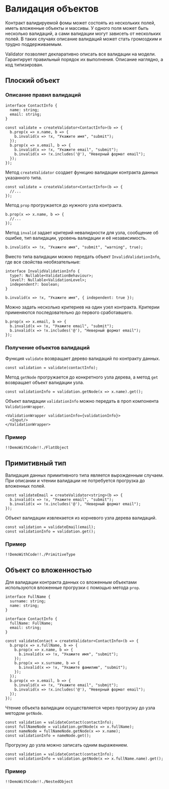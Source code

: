 # Валидация объектов

Контракт валидируемой фомы может состоять из нескольких полей, иметь вложенные объекты и массивы.
У одного поля может быть несколько валидаций, а сами валидации могут зависеть от нескольких полей.
В таких случаях описание валидаций может стать громоздким и трудно поддерживаемым.

Validator позволяет декларативно описать все валидации на модели.
Гарантирует правильный порядок их выполнения.
Описание наглядно, а код типизирован.

## Плоский объект

### Описание правил валидаций

    interface ContactInfo {
      name: string;
      email: string;
    }

    const validate = createValidator<ContactInfo>(b => {
      b.prop(x => x.name, b => {
        b.invalid(x => !x, "Укажите имя", "submit");
      });
      b.prop(x => x.email, b => {
        b.invalid(x => !x, "Укажите email", "submit");
        b.invalid(x => !x.includes('@'), "Неверный формат email");
      });
    });

Метод `createValidator` создает функцию валидации контракта данных указанного типа.

    const validate = createValidator<ContactInfo>(b => {
      //...
    });

Метод `prop` прогружается до нужного узла контракта.

    b.prop(x => x.name, b => {
      //...
    });

Метод `invalid` задает критерий невалидности для узла, сообщение об ошибке, тип валидации, уровень валидации и её независимость.

    b.invalid(x => !x, "Укажите имя", "submit", "warning", true);

Вместо типа валидации можно передать объект `InvalidValidationInfo`, где все свойства необязательные:

    interface InvalidValidationInfo {
      type?: Nullable<ValidationBehaviour>;
      level?: Nullable<ValidationLevel>;
      independent?: boolean;
    }

    b.invalid(x => !x, "Укажите имя", { independent: true });

Можно задать несколько критериев на один узел контракта.
Критерии применяются последовательно до первого сработавшего.

    b.prop(x => x.email, b => {
      b.invalid(x => !x, "Укажите email", "submit");
      b.invalid(x => !x.includes('@'), "Неверный формат email");
    });

### Получение объектов валидаций

Функция `validate` возвращает дерево валидаций по контракту данных.

    const validation = validate(contactInfo);

Метод `getNode` прогружается до конкретного узла дерева, а метод `get` возвращает объект валидации узла.

    const validationInfo = validation.getNode(x => x.name).get();

Объект валидации `validationInfo` можно передать в проп компонента `ValidationWrapper`.

    <ValidationWrapper validationInfo={validationInfo}>
      <Input/>
    </ValidationWrapper>

### Пример

    !!DemoWithCode!!./FlatObject

## Примитивный тип

Валидация данных примитивного типа является вырожденным случаем.
При описании и чтении валидации не потребуется прогрузка до вложенных полей.

    const validateEmail = createValidator<string>(b => {
      b.invalid(x => !x, "Укажите email", "submit");
      b.invalid(x => !x.includes('@'), "Неверный формат email");
    });

Объект валидации извлекается из корневого узла дерева валидаций.

    const validation = validateEmail(email);
    const validationInfo = validation.get();

### Пример

    !!DemoWithCode!!./PrimitiveType

## Объект со вложенностью

Для валидации контракта данных со вложенным объектами используются вложенные прогрузки с помощью метода `prop`.

    interface FullName {
      surname: string;
      name: string;
    }

    interface ContactInfo {
      fullName: FullName;
      email: string;
    }

    const validateContact = createValidator<ContactInfo>(b => {
      b.prop(x => x.fullName, b => {
        b.prop(x => x.name, b => {
          b.invalid(x => !x, "Укажите имя", "submit");
        });
        b.prop(x => x.surname, b => {
          b.invalid(x => !x, "Укажите фамилию", "submit");
        });
      });
      b.prop(x => x.email, b => {
        b.invalid(x => !x, "Укажите email", "submit");
        b.invalid(x => !x.includes('@'), "Неверный формат email");
      });
    });

Чтение объекта валидации осуществляется через прогрузку до узла методом `getNode`.

    const validation = validateContact(contactInfo);
    const fullNameNode = validation.getNode(x => x.fullName);
    const nameNode = fullNameNode.getNode(x => x.name);
    const validationInfo = nameNode.get();

Прогрузку до узла можно записать одним выражением.

    const validation = validateContact(contactInfo);
    const validationInfo = validation.getNode(x => x.fullName.name).get();

### Пример

    !!DemoWithCode!!./NestedObject
